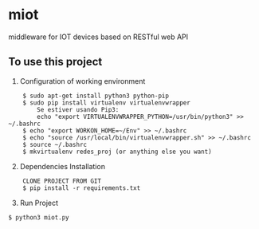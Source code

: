 # miot
middleware for IOT devices based on RESTful web API

## To use this project

1. Configuration of working environment
```
	$ sudo apt-get install python3 python-pip
	$ sudo pip install virtualenv virtualenvwrapper
		Se estiver usando Pip3:
		echo "export VIRTUALENVWRAPPER_PYTHON=/usr/bin/python3" >> ~/.bashrc
	$ echo "export WORKON_HOME=~/Env" >> ~/.bashrc
	$ echo "source /usr/local/bin/virtualenvwrapper.sh" >> ~/.bashrc
	$ source ~/.bashrc
	$ mkvirtualenv redes_proj (or anything else you want)
```
2. Dependencies Installation
```
	CLONE PROJECT FROM GIT
	$ pip install -r requirements.txt
```
3. Run Project
```
$ python3 miot.py
```